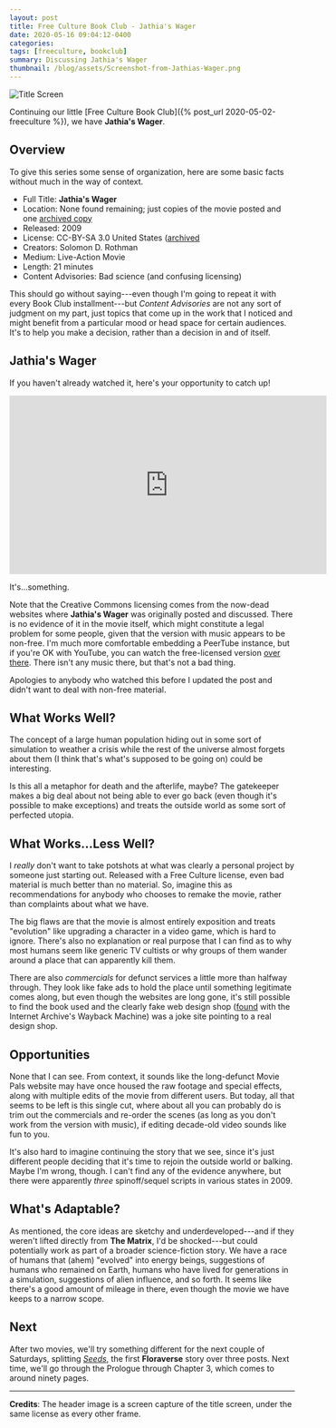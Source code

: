 ```yaml
---
layout: post
title: Free Culture Book Club - Jathia's Wager
date: 2020-05-16 09:04:12-0400
categories:
tags: [freeculture, bookclub]
summary: Discussing Jathia's Wager
thumbnail: /blog/assets/Screenshot-from-Jathias-Wager.png
---
```


![Title Screen](/blog/assets/Screenshot-from-Jathias-Wager.png "Title Screen")

Continuing our little [Free Culture Book Club]({% post_url 2020-05-02-freeculture %}), we have **Jathia's Wager**.

## Overview

To give this series some sense of organization, here are some basic facts without much in the way of context.

 * Full Title:  **Jathia's Wager**
 * Location:  None found remaining; just copies of the movie posted and one [archived copy](https://web.archive.org/web/20090919171831/http://moviepals.org:80/solomons-corner/jathias-wager/watch-and-download/)
 * Released:  2009
 * License:  CC-BY-SA 3.0 United States ([archived](https://web.archive.org/web/20090919171831/http://moviepals.org/solomons-corner/jathias-wager/releases-and-licenses/)
 * Creators:  Solomon D. Rothman
 * Medium:  Live-Action Movie
 * Length:  21 minutes
 * Content Advisories:  Bad science (and confusing licensing)

This should go without saying---even though I'm going to repeat it with every Book Club installment---but *Content Advisories* are not any sort of judgment on my part, just topics that come up in the work that I noticed and might benefit from a particular mood or head space for certain audiences.  It's to help you make a decision, rather than a decision in and of itself.

## Jathia's Wager

If you haven't already watched it, here's your opportunity to catch up!

<iframe width="560" height="315" sandbox="allow-same-origin allow-scripts" src="https://vidcommons.org/videos/embed/03693a2a-b2cd-4267-afdf-8a2c6f6a3b40" frameborder="0" allowfullscreen></iframe>

It's...something.

Note that the Creative Commons licensing comes from the now-dead websites where **Jathia's Wager** was originally posted and discussed.  There is no evidence of it in the movie itself, which might constitute a legal problem for some people, given that the version with music appears to be non-free.  I'm much more comfortable embedding a PeerTube instance, but if you're OK with YouTube, you can watch the free-licensed version [over there](https://www.youtube.com/watch?v=Yl2tBjeIpw4).  There isn't any music there, but that's not a bad thing.

Apologies to anybody who watched this before I updated the post and didn't want to deal with non-free material.

## What Works Well?

The concept of a large human population hiding out in some sort of simulation to weather a crisis while the rest of the universe almost forgets about them (I think that's what's supposed to be going on) could be interesting.

Is this all a metaphor for death and the afterlife, maybe?  The gatekeeper makes a big deal about not being able to ever go back (even though it's possible to make exceptions) and treats the outside world as some sort of perfected utopia.

## What Works...Less Well?

I *really* don't want to take potshots at what was clearly a personal project by someone just starting out.  Released with a Free Culture license, even bad material is much better than no material.  So, imagine this as recommendations for anybody who chooses to remake the movie, rather than complaints about what we have.

The big flaws are that the movie is almost entirely exposition and treats "evolution" like upgrading a character in a video game, which is hard to ignore.  There's also no explanation or real purpose that I can find as to why most humans seem like generic TV cultists or why groups of them wander around a place that can apparently kill them.

There are also *commercials* for defunct services a little more than halfway through.  They look like fake ads to hold the place until something legitimate comes along, but even though the websites are long gone, it's still possible to find the book used and the clearly fake web design shop ([found](https://web.archive.org/web/20090312070444/http://badasswebsite.net/) with the Internet Archive's Wayback Machine) was a joke site pointing to a real design shop.

## Opportunities

None that I can see.  From context, it sounds like the long-defunct Movie Pals website may have once housed the raw footage and special effects, along with multiple edits of the movie from different users.  But today, all that seems to be left is this single cut, where about all you can probably do is trim out the commercials and re-order the scenes (as long as you don't work from the version with music), if editing decade-old video sounds like fun to you.

It's also hard to imagine continuing the story that we see, since it's just different people deciding that it's time to rejoin the outside world or balking.  Maybe I'm wrong, though.  I can't find any of the evidence anywhere, but there were apparently *three* spinoff/sequel scripts in various states in 2009.

## What's Adaptable?

As mentioned, the core ideas are sketchy and underdeveloped---and if they weren't lifted directly from **The Matrix**, I'd be shocked---but could potentially work as part of a broader science-fiction story.  We have a race of humans that (ahem) "evolved" into energy beings, suggestions of humans who remained on Earth, humans who have lived for generations in a simulation, suggestions of alien influence, and so forth.  It seems like there's a good amount of mileage in there, even though the movie we have keeps to a narrow scope.

## Next

After two movies, we'll try something different for the next couple of Saturdays, splitting [*Seeds*](https://floraverse.com/comic/seeds/seeds-a-mini-story/), the first **Floraverse** story over three posts.  Next time, we'll go through the Prologue through Chapter 3, which comes to around ninety pages.

* * *

**Credits**:  The header image is a screen capture of the title screen, under the same license as every other frame.
